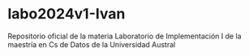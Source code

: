 # labo2024v1-Ivan
Repositorio oficial de la materia Laboratorio de Implementación I de la maestría en Cs de Datos de la Universidad Austral
